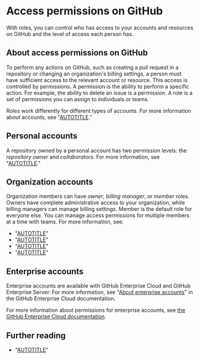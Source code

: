 # Access permissions on GitHub

With roles, you can control who has access to your accounts and resources on GitHub and the level of access each person has.

## About access permissions on GitHub

To perform any actions on GitHub, such as creating a pull request in a repository or changing an organization's billing settings, a person must have sufficient access to the relevant account or resource. This access is controlled by permissions. A permission is the ability to perform a specific action. For example, the ability to delete an issue is a permission. A role is a set of permissions you can assign to individuals or teams.

Roles work differently for different types of accounts. For more information about accounts, see "[AUTOTITLE](/get-started/learning-about-github/types-of-github-accounts)."

## Personal accounts

A repository owned by a personal account has two permission levels: the _repository owner_ and _collaborators_. For more information, see "[AUTOTITLE](/account-and-profile/setting-up-and-managing-your-personal-account-on-github/managing-personal-account-settings/permission-levels-for-a-personal-account-repository)."

## Organization accounts

Organization members can have _owner_, _billing manager_, or _member_ roles. Owners have complete administrative access to your organization, while billing managers can manage billing settings. Member is the default role for everyone else. You can manage access permissions for multiple members at a time with teams. For more information, see:
- "[AUTOTITLE](/organizations/managing-peoples-access-to-your-organization-with-roles/roles-in-an-organization)"
- "[AUTOTITLE](/organizations/managing-access-to-your-organizations-project-boards/project-board-permissions-for-an-organization)"
- "[AUTOTITLE](/organizations/managing-user-access-to-your-organizations-repositories/managing-repository-roles/repository-roles-for-an-organization)"
- "[AUTOTITLE](/organizations/organizing-members-into-teams/about-teams)"

## Enterprise accounts

Enterprise accounts are available with GitHub Enterprise Cloud and GitHub Enterprise Server. For more information, see "[About enterprise accounts](/enterprise-cloud@latest/admin/overview/about-enterprise-accounts)" in the GitHub Enterprise Cloud documentation.

For more information about permissions for enterprise accounts, see [the GitHub Enterprise Cloud documentation](/enterprise-cloud@latest/get-started/learning-about-github/access-permissions-on-github).

## Further reading

- "[AUTOTITLE](/get-started/learning-about-github/types-of-github-accounts)"
